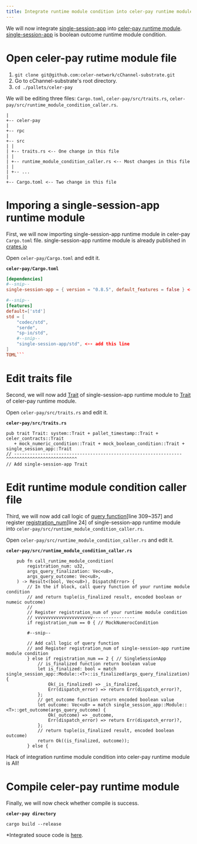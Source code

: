 ```yaml
---
title: Integrate runtime module condition into celer-pay runtime module
---
```


We will now integrate [single-session-app](https://github.com/celer-network/cApps-substrate/tree/master/pallets/single-session-app) into [celer-pay runtime module](https://github.com/celer-network/cChannel-substrate/tree/master/pallets/celer-pay). [single-session-app](https://github.com/celer-network/cApps-substrate/tree/master/pallets/single-session-app) is boolean outcome runtime module condition.

# Open celer-pay rutime module file

1. ```git clone git@github.com:celer-network/cChannel-substrate.git```
2. Go to cChannel-substrate's root directory.
3. ```cd ./pallets/celer-pay```

We will be editing three files: `Cargo.toml`, `celer-pay/src/traits.rs`, `celer-pay/src/runtime_module_condition_caller.rs`.

```
|
+-- celer-pay
|
+-- rpc
|
+-- src
| |
| +-- traits.rs <-- One change in this file
| |
| +-- runtime_module_condition_caller.rs <-- Most changes in this file
| |
| +-- ...
|
+-- Cargo.toml <-- Two change in this file
```

# Imporing a single-session-app runtime module

First, we will now importing single-session-app runtime module in celer-pay `Cargo.toml` file.
single-session-app runtime module is already published in [crates.io](https://crates.io/crates/single-session-app)

Open `celer-pay/Cargo.toml` and edit it.

**`celer-pay/Cargo.toml`**
```TOML
[dependencies]
#--snip--
single-session-app = { version = "0.8.5", default_features = false } <-- add this line

#--snip--
[features]
default=['std']
std = [
    "codec/std",
	"serde",
	"sp-io/std",
    #--snip--
    "single-session-app/std", <-- add this line
]
TOML```
```

# Edit traits file 
Second, we will now add [Trait](https://doc.rust-lang.org/book/ch10-02-traits.html) of single-session-app runtime module to [Trait](https://doc.rust-lang.org/book/ch10-02-traits.html) of celer-pay runtime module.

Open `celer-pay/src/traits.rs` and edit it.

**`celer-pay/src/traits.rs`**
```
pub trait Trait: system::Trait + pallet_timestamp::Trait + celer_contracts::Trait 
   + mock_numeric_condition::Trait + mock_boolean_condition::Trait + single_session_app::Trait
// ----------------------------------------------------------------^^^^^^^^^^^^^^^^^^^^^^^^^^^
// Add single-session-app Trait
```

# Edit runtime module condition caller file
Third, we will now add call logic of [query function](https://github.com/celer-network/cApps-substrate/blob/master/pallets/single-session-app/src/lib.rs)[line 309~357] and register [registration_num](https://github.com/celer-network/cChannel-substrate/blob/master/pallets/celer-pay/src/pay_resolver.rs)[line 24] of single-session-app runtime module into `celer-pay/src/runtime_module_condition_caller.rs`.

Open `celer-pay/src/runtime_module_condition_caller.rs` and edit it.

**`celer-pay/src/runtime_module_condition_caller.rs`**
```
    pub fn call_runtime_module_condition(
        registration_num: u32,
        args_query_finalization: Vec<u8>,
        args_query_outcome: Vec<u8>,
    ) -> Result<(bool, Vec<u8>), DispatchError> {
        // In the if block, call query function of your runtime module condition 
        // and return tuple(is_finalized result, encoded boolean or numeic outcome)
        //
        // Register registration_num of your runtime module condition 
        // vvvvvvvvvvvvvvvvvvvvvv----------------
        if registration_num == 0 { // MockNumerocCondition

        #--snip--

        // Add call logic of query function 
        // and Register registration_num of single-session-app runtime module condition 
        } else if registration_num == 2 { // SingleSessionApp
            // is_finalized function return boolean value
            let is_finalized: bool = match single_session_app::Module::<T>::is_finalized(args_query_finalization) {
                Ok(_is_finalized) => _is_finalized,
                Err(dispatch_error) => return Err(dispatch_error)?,
            };
            // get_outcome function return encoded boolean value
            let outcome: Vec<u8> = match single_session_app::Module::<T>::get_outcome(args_query_outcome) {
                Ok(_outcome) => _outcome,
                Err(dispatch_error) => return Err(dispatch_error)?,
            };
            // return tuple(is_finalized result, encoded boolean outcome)
            return Ok((is_finalized, outcome));
        } else {
```

Hack of integration runtime module condition into celer-pay runtime module is All!

# Compile celer-pay runtime module 
Finally, we will now check whether compile is success.

**`celer-pay directory`**

```cargo build --release```

*Integrated souce code is [here](https://github.com/celer-network/cChannel-substrate/tree/integration/single-session-app).

